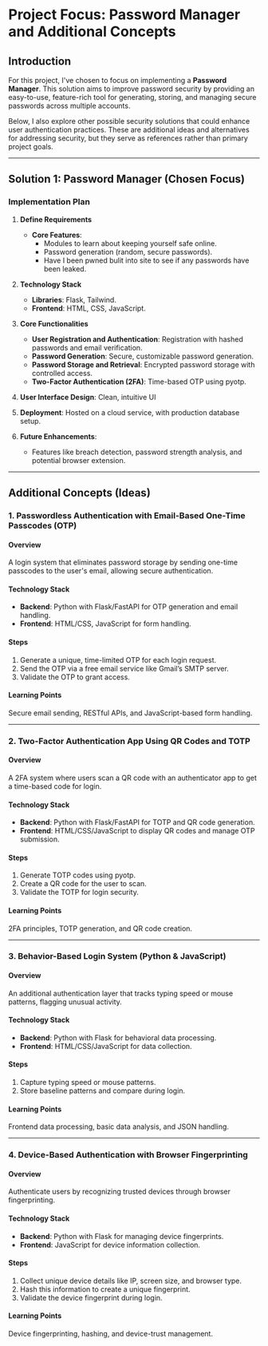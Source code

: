 # Project Focus: Password Manager and Additional Concepts

## Introduction

For this project, I've chosen to focus on implementing a **Password Manager**. This solution aims to improve password security by providing an easy-to-use, feature-rich tool for generating, storing, and managing secure passwords across multiple accounts. 

Below, I also explore other possible security solutions that could enhance user authentication practices. These are additional ideas and alternatives for addressing security, but they serve as references rather than primary project goals.

---

## Solution 1: Password Manager (Chosen Focus)

### Implementation Plan

1. **Define Requirements**
   - **Core Features**:
     - Modules to learn about keeping yourself safe online.
     - Password generation (random, secure passwords).
     - Have I been pwned bulit into site to see if any passwords have been leaked.
   
2. **Technology Stack**
   - **Libraries**: Flask, Tailwind.
   - **Frontend**: HTML, CSS, JavaScript.
   
3. **Core Functionalities**
   - **User Registration and Authentication**: Registration with hashed passwords and email verification.
   - **Password Generation**: Secure, customizable password generation.
   - **Password Storage and Retrieval**: Encrypted password storage with controlled access.
   - **Two-Factor Authentication (2FA)**: Time-based OTP using pyotp.
   
4. **User Interface Design**: Clean, intuitive UI
   
   
5. **Deployment**: Hosted on a cloud service, with production database setup.

6. **Future Enhancements**:
   - Features like breach detection, password strength analysis, and potential browser extension.

---

## Additional Concepts (Ideas)

### 1. Passwordless Authentication with Email-Based One-Time Passcodes (OTP)

#### Overview
A login system that eliminates password storage by sending one-time passcodes to the user's email, allowing secure authentication.

#### Technology Stack
- **Backend**: Python with Flask/FastAPI for OTP generation and email handling.
- **Frontend**: HTML/CSS, JavaScript for form handling.

#### Steps
1. Generate a unique, time-limited OTP for each login request.
2. Send the OTP via a free email service like Gmail’s SMTP server.
3. Validate the OTP to grant access.

#### Learning Points
Secure email sending, RESTful APIs, and JavaScript-based form handling.

---

### 2. Two-Factor Authentication App Using QR Codes and TOTP

#### Overview
A 2FA system where users scan a QR code with an authenticator app to get a time-based code for login.

#### Technology Stack
- **Backend**: Python with Flask/FastAPI for TOTP and QR code generation.
- **Frontend**: HTML/CSS/JavaScript to display QR codes and manage OTP submission.

#### Steps
1. Generate TOTP codes using pyotp.
2. Create a QR code for the user to scan.
3. Validate the TOTP for login security.

#### Learning Points
2FA principles, TOTP generation, and QR code creation.

---

### 3. Behavior-Based Login System (Python & JavaScript)

#### Overview
An additional authentication layer that tracks typing speed or mouse patterns, flagging unusual activity.

#### Technology Stack
- **Backend**: Python with Flask for behavioral data processing.
- **Frontend**: HTML/CSS/JavaScript for data collection.

#### Steps
1. Capture typing speed or mouse patterns.
2. Store baseline patterns and compare during login.

#### Learning Points
Frontend data processing, basic data analysis, and JSON handling.

---

### 4. Device-Based Authentication with Browser Fingerprinting

#### Overview
Authenticate users by recognizing trusted devices through browser fingerprinting.

#### Technology Stack
- **Backend**: Python with Flask for managing device fingerprints.
- **Frontend**: JavaScript for device information collection.

#### Steps
1. Collect unique device details like IP, screen size, and browser type.
2. Hash this information to create a unique fingerprint.
3. Validate the device fingerprint during login.

#### Learning Points
Device fingerprinting, hashing, and device-trust management.


